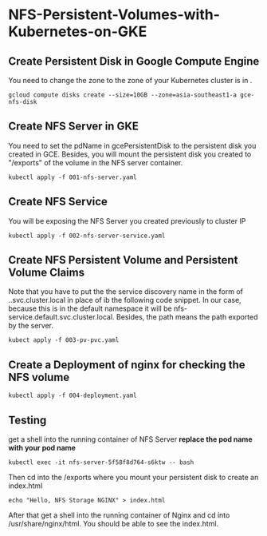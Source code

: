 # NFS-Persistent-Volumes-with-Kubernetes-on-GKE

## Create Persistent Disk in Google Compute Engine
You need to change the zone to the zone of your Kubernetes cluster is in .
```
gcloud compute disks create --size=10GB --zone=asia-southeast1-a gce-nfs-disk
```

## Create NFS Server in GKE
You need to set the pdName in  gcePersistentDisk to the persistent disk you created in GCE.
Besides, you will mount the persistent disk you created to "/exports" of the volume in the NFS server container.
```
kubectl apply -f 001-nfs-server.yaml
```

## Create NFS Service
You will be exposing the NFS Server you created previously to cluster IP
```
kubectl apply -f 002-nfs-server-service.yaml
```

## Create NFS Persistent Volume and Persistent Volume Claims
Note that you have to put the the service discovery name in the form of <service-name>.<namespace>.svc.cluster.local in place of <ClusterIP> ib the following code snippet. In our case, because this is in the default namespace it will be nfs-service.default.svc.cluster.local. Besides, the path means the path exported by the server.
```
kubect apply -f 003-pv-pvc.yaml
```
## Create a Deployment of nginx for checking the NFS volume
```
kubectl apply -f 004-deployment.yaml
```

## Testing
get a shell into the running container of NFS Server 
**replace the pod name with your pod name**
```
kubectl exec -it nfs-server-5f58f8d764-s6ktw -- bash
```
Then cd into the /exports where you mount your persistent disk to create an index.html 
```
echo "Hello, NFS Storage NGINX" > index.html
```
After that get a shell into the running container of Nginx and cd into /usr/share/nginx/html. You should be able to see the index.html.


